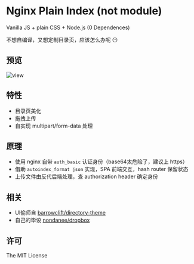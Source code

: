 # Nginx Plain Index (not module)

Vanilla JS + plain CSS + Node.js (0 Dependences)

不想自编译，又想定制目录页，应该怎么办呢 😶

## 预览
![view](https://user-images.githubusercontent.com/26399680/47614562-c35b4900-dadc-11e8-938d-b04092e9f495.png)

## 特性

- 目录页美化
- 拖拽上传
- 自实现 multipart/form-data 处理

## 原理

- 使用 nginx 自带 `auth_basic` 认证身份（base64太危险了，建议上 https）
- 借助 `autoindex_format json` 实现，SPA 前端交互，hash router 保留状态
- 上传文件由反代后端处理，查 authorization header 确定身份

## 相关

- UI偷师自 [barrowclift/directory-theme](https://github.com/barrowclift/directory-theme)
- 自己的毕设 [nondanee/dropbox](https://github.com/nondanee/dropbox)

## 许可

The MIT License
